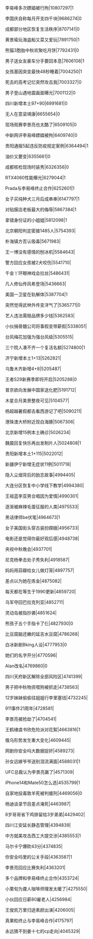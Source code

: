 李易峰多次嫖娼被行拘|10807297|1

李国庆自称每月开支四千块|9686274|0

成都部分地区恢复生活秩序|8707141|0

黄景瑜玩海盗船又菜又爱玩|7891750|1

熊猫3胞胎中秋欢聚吃月饼|7792431|0

男子送女友豪车分手要回本息|7606108|1

女孩基因突变最快48秒睡着|7004250|1

死去的高考记忆突然攻击我|7003327|0

男子登山遇地震画面曝光|7001122|0

四川新增本土97+90|6991681|0

无人在意梁靖康|6655654|0

现场观赛李景亮也太酷了|6509105|0

中新网评李易峰嫖娼被拘|6409740|0

贵阳通报5起违反防疫规定案例|6364494|1

油价又要变|6355661|0

成都核检现场时装秀|6326356|0

RTX4060性能曝光|6279044|1

Prada与李易峰终止合作|6252601|1

女子买纯种犬三月后成串串|6147797|1

对贴膜店老板最大的侮辱|5867384|1

拿错身份证的小姐姐|5812098|1

北京朝阳判定密接1485人|5754393|

朴海镇方否认吸毒|5671983|

王一博没有感情的刨冰机|5584643|

警方回应女孩被2犬咬伤|5541710|

千金丫环眼神戏会拉丝|5486431|

凡人修仙传风希登场|5436663|

美国一卫星在轨解体|5387704|1

突然觉得武林外传变洋气了|5365771|0

艺人违法需赔品牌多少钱|5362583|

小伙捐骨髓公司将事假变带薪假|5338051|

台风梅花加强为强台风级|5305515|

三个院人凑不齐一个复活名额|5274800|1

济宁新增本土1+13|5262821|

乌鲁木齐新增4+8|5205487|

王者S29新赛季即将开启|5205288|0

普京欲向发展中国家送化肥|5191712|

木星合月美景整夜可见|5104577|

杨超越暑假都去看西游记了吧|5090211|

港珠澳大桥附近现白海豚|5067306|

北京新增15例本土确诊|5026234|

魏晨回复快乐再出发制片人|5024808|1

贵阳新增本土1+115|5022012|

新疆伊宁新增无症状11例|5011718|

隐入尘烟背后的励志故事|4994405|

大连分区恢复中小学线下教学|4994380|

王祖蓝李亚男合唱因为爱情|4990301|

逐渐被麻辣毛蛋征服的人类|4975533|

黑话律师be伏笔|4964673|1

女子美国街头穿古装扮嫦娥|4956733|

电影还是觉得你最好观后感|4948738|

央视中秋晚会|4937701|

尼克杨拳击处子秀失利|4918587|

妈妈用蒜瓣给女儿做灯笼|4897757|

差点以为她在炼金|4875082|

每天都在等生于1990更新|4859720|

乌军夺回巴拉克列亚|4852711|

灵动岛被指抄袭|4851624|

熊孩子五个手指卡了仨|4827930|0

比豆腐脑还嫩的延吉水豆腐|4786268|

白冰新剧Bking人设|4777953|0

她们的名字开分|4770596|

Alan改名|4769860|0

四川天府新区解除全部风险区|4741399|

男子把中秋物资喂狗被抓走|4738563|

12岁妹妹偷偷往姐姐行李里塞钱|4732245|

911事件21周年|4728581|

李景亮被抢劫了|4704541|

王鹤棣虞书欣危险派对花絮|4663816|1

俄乌形势发生重大变化|4609445|

网剧你安全吗大数据捉奸|4589273|

孙女远嫁爷爷送别泪流满面|4588031|1

UFC总裁认为李景亮赢了|4571309|

iPhone14和Mate50怎么选|4535799|1

自家地投毒致羊死被判缓刑|4469056|0

杨迪谈录节目差点淹死|4463987|

8岁哥哥省下鸡排留给3岁弟弟|4429402|

四川江安延长静态管理|4394839|

中方就美攻击西工大提交涉|4385553|1

马尔卡宁爆砍43分|4374835|

你安全吗里的公关手段|4363587|1

李景亮回应比赛失利|4363201|

多个品牌和李易峰终止合作|4353724|

小栗旬为聋人咖啡师理发太暖了|4275550|

小伙回应日薪80雇老人|4256984|

王俊凯万里归途素颜出演|4206005|

真果粒终止与李易峰合作|4175797|

永远猜不到姜十七的cp走向|4045329|

